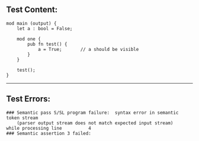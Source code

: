 
Test Content: 
-------------------------
```
mod main (output) {
    let a : bool = False;

    mod one {
        pub fn test() {
            a = True;       // a should be visible
        }
    }

    test();
}
```
------------------------

Test Errors:
-------------------------
```
### Semantic pass S/SL program failure:  syntax error in semantic token stream
    (parser output stream does not match expected input stream)
while processing line          4
### Semantic assertion 3 failed: 
```
